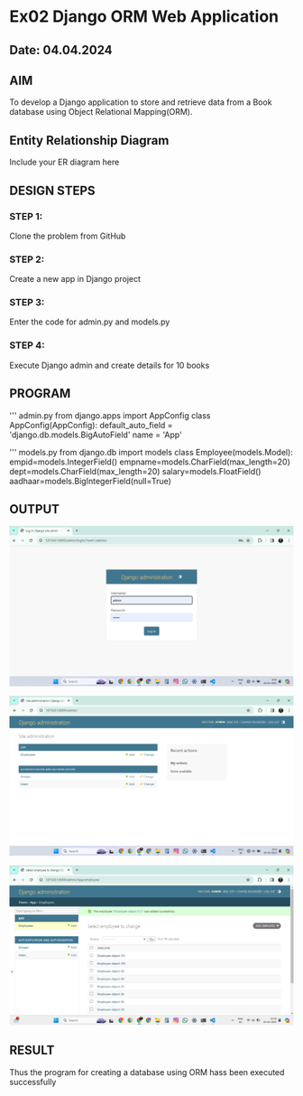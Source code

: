 # Ex02 Django ORM Web Application

## Date: 04.04.2024

## AIM
To develop a Django application to store and retrieve data from a Book database using Object Relational Mapping(ORM).

## Entity Relationship Diagram

Include your ER diagram here

## DESIGN STEPS

### STEP 1:
Clone the problem from GitHub

### STEP 2:
Create a new app in Django project

### STEP 3:
Enter the code for admin.py and models.py

### STEP 4:
Execute Django admin and create details for 10 books

## PROGRAM
'''
admin.py
from django.apps import AppConfig
class AppConfig(AppConfig):
default_auto_field = 'django.db.models.BigAutoField'
name = 'App'

'''
models.py
from django.db import models
class Employee(models.Model):
empid=models.IntegerField()
empname=models.CharField(max_length=20)
dept=models.CharField(max_length=20)
salary=models.FloatField()
aadhaar=models.BigIntegerField(null=True)


## OUTPUT
![alt text](<Screenshot 2024-04-04 084230.png>)

![alt text](<Screenshot 2024-04-04 084243.png>)

![alt text](<Screenshot 2024-04-04 214243.png>)
## RESULT
Thus the program for creating a database using ORM hass been executed successfully
